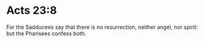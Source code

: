 # Acts 23:8

For the Sadducees say that there is no resurrection, neither angel, nor spirit: but the Pharisees confess both.